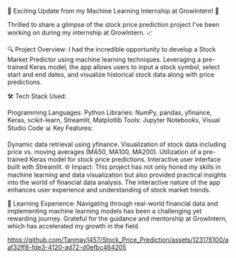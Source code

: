 🚀 Exciting Update from my Machine Learning Internship at GrowIntern! 🚀

Thrilled to share a glimpse of the stock price prediction project I've been working on during my internship at GrowIntern. 📈

🔍 Project Overview:
I had the incredible opportunity to develop a Stock Market Predictor using machine learning techniques. Leveraging a pre-trained Keras model, the app allows users to input a stock symbol, select start and end dates, and visualize historical stock data along with price predictions.

🛠 Tech Stack Used:

Programming Languages: Python
Libraries: NumPy, pandas, yfinance, Keras, scikit-learn, Streamlit, Matplotlib
Tools: Jupyter Notebooks, Visual Studio Code
📊 Key Features:

Dynamic data retrieval using yfinance.
Visualization of stock data including price vs. moving averages (MA50, MA100, MA200).
Utilization of a pre-trained Keras model for stock price predictions.
Interactive user interface built with Streamlit.
🌐 Impact:
This project has not only honed my skills in machine learning and data visualization but also provided practical insights into the world of financial data analysis. The interactive nature of the app enhances user experience and understanding of stock market trends.

🚀 Learning Experience:
Navigating through real-world financial data and implementing machine learning models has been a challenging yet rewarding journey. Grateful for the guidance and mentorship at GrowIntern, which has accelerated my growth in the field.


https://github.com/Tanmay1457/Stock_Price_Prediction/assets/123176100/aaf32ff8-fde3-4120-ad72-d0efbc464205
